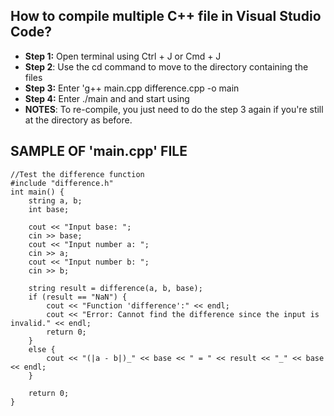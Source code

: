 ## How to compile multiple C++ file in Visual Studio Code?
- **Step 1:** Open terminal using Ctrl + J or Cmd + J
- **Step 2**: Use the cd command to move to the directory containing the files
- **Step 3:** Enter 'g++ main.cpp difference.cpp -o main
- **Step 4:** Enter ./main and and start using
- **NOTES**: To re-compile, you just need to do the step 3 again if you're still at the directory as before.

## SAMPLE OF 'main.cpp' FILE

```
//Test the difference function
#include "difference.h"
int main() {
    string a, b;
    int base;
    
    cout << "Input base: ";
    cin >> base;
    cout << "Input number a: ";
    cin >> a;
    cout << "Input number b: ";
    cin >> b;
    
    string result = difference(a, b, base);
    if (result == "NaN") {
        cout << "Function 'difference':" << endl;
        cout << "Error: Cannot find the difference since the input is invalid." << endl;
        return 0;
    }
    else {
        cout << "(|a - b|)_" << base << " = " << result << "_" << base << endl;
    }
    
    return 0;
}

```
